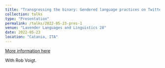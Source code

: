 ```yaml
---
title: "Transgressing the binary: Gendered language practices on Twitter."
collection: talks
type: "Presentation"
permalink: /talks/2022-05-23-pres-1
venue: "Lavender Languages and Linguistics 28"
date: 2022-05-23
location: "Catania, ITA"
---
```


[More information here](cmsenko.github.io/files/senko_voigt_2022_lavlang.pdf)

With Rob Voigt.
